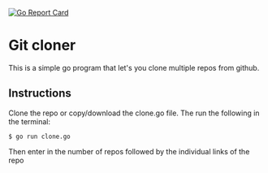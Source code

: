 [![Go Report Card](https://goreportcard.com/badge/github.com/furgot100/makeutils)](https://goreportcard.com/report/github.com/furgot100/makeutils)

# Git cloner
This is a simple go program that let's you clone multiple repos from github.

## Instructions 
Clone the repo or copy/download the clone.go file. The run the following in the terminal:
```
$ go run clone.go
```
Then enter in the number of repos followed by the individual links of the repo




